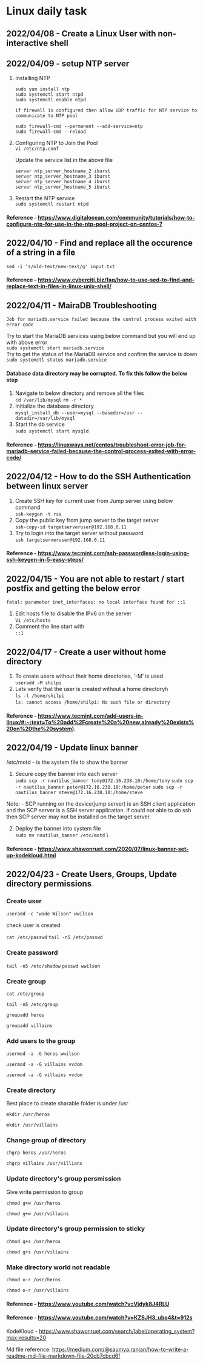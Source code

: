 # Linux daily task

## 2022/04/08 - Create a Linux User with non-interactive shell

## 2022/04/09 -  setup NTP server

1. Installing NTP
   ```sudo yum update
   sudo yum install ntp
   sudo systemctl start ntpd
   sudo systemctl enable ntpd
   
   if firewall is configured then allow UDP traffic for NTP service to communicate to NTP pool
   
   sudo firewall-cmd --permanent --add-service=ntp
   sudo firewall-cmd --reload

3. Configuring NTP to Join the Pool \
    ```vi /etc/ntp.conf```
   
   Update the service list in the above file
   
    ```server ntp_server_hostname_1 iburst
    server ntp_server_hostname_2 iburst
    server ntp_server_hostname_3 iburst
    server ntp_server_hostname_4 iburst
    server ntp_server_hostname_5 iburst

5. Restart the NTP service \
   ```sudo systemctl restart ntpd```

#### Reference - https://www.digitalocean.com/community/tutorials/how-to-configure-ntp-for-use-in-the-ntp-pool-project-on-centos-7

## 2022/04/10 -  Find and replace all the occurence of a string in a file

```sed -i 's/old-text/new-text/g' input.txt```

#### Reference - https://www.cyberciti.biz/faq/how-to-use-sed-to-find-and-replace-text-in-files-in-linux-unix-shell/

## 2022/04/11 -  MairaDB Troubleshooting

```Job for mariadb.service failed because the control process exited with error code```

  Try to start the MariaDB services using below command but you will end up with above error \
    ```sudo systemctl start mariadb.service``` \
  Try to get the status of the MariaDB service and confirm the service is down \
    ```sudo systemctl status mariadb.service```
  
  #### Database data directory may be corrupted. To fix this follow the below step
  1. Navigate to below directory and remove all the files \
      ```cd /var/lib/mysql```
       ```rm -r *```
  2. Initialize the database directory \
     ```mysql_install_db --user=mysql --basedir=/usr --datadir=/var/lib/mysql```
  3. Start the db service \
      ```sudo systemctl start mysqld```
    
#### Reference - https://linuxways.net/centos/troubleshoot-error-job-for-mariadb-service-failed-because-the-control-process-exited-with-error-code/

## 2022/04/12 - How to do the SSH Authentication between linux server

  1. Create SSH key for current user from Jump server using below command \
    ```ssh-keygen -t rsa```
  2. Copy the public key from jump server to the target server \
    ```ssh-copy-id targetserveruser@192.168.0.11```
  3. Try to login into the target server without password \
    ```ssh targetserveruser@192.168.0.11```
    
#### Reference - https://www.tecmint.com/ssh-passwordless-login-using-ssh-keygen-in-5-easy-steps/


## 2022/04/15 - You are not able to restart / start postfix and getting the below error 

```fatal: parameter inet_interfaces: no local interface found for ::1```

  1. Edit hosts file to disable the IPv6 on the server \
    ```Vi /etc/hosts```
  2. Comment the line start with \
    ```::1 ```


## 2022/04/17 - Create a user without home directory 

 1. To create users without their home directories, ‘-M‘ is used \
    ```useradd -M shilpi```
  2. Lets verify that the user is created without a home directoryh \
    ```ls -l /home/shilpi``` \
    ```ls: cannot access /home/shilpi: No such file or directory```
 
    
#### Reference - https://www.tecmint.com/add-users-in-linux/#:~:text=To%20add%2Fcreate%20a%20new,already%20exists%20on%20the%20system).

## 2022/04/19 - Update linux banner 

 /etc/motd - is the system file to show the banner

 1. Secure copy the banner into each server \
    ```sudo scp -r nautilus_banner tony@172.16.238.10:/home/tony```
     ```sudo scp -r nautilus_banner peter@172.16.238.10:/home/peter```
      ```sudo scp -r nautilus_banner steve@172.16.238.10:/home/steve```
      
Note: - SCP running on the device(jump server) is an SSH client application and the SCP server is a SSH server application. if could not able to do ssh then SCP server may not be installed on the target server.

 
  2. Deploy the banner into system file \
    ```sudo mv nautilus_banner /etc/motd``` \
    
#### Reference - https://www.shawonruet.com/2020/07/linux-banner-set-up-kodekloud.html

## 2022/04/23 - Create Users, Groups, Update directory permissions

### Create user

```useradd -c "wade Wilson" wwilson```
 
check user is created

 ```cat /etc/passwd```
 ```tail -n5 /etc/passwd```

### Create password

 ```tail -n5 /etc/shadow```
 ```passwd wwilson```

### Create group

 ```cat /etc/group```
 
 ```tail -n5 /etc/group```
 
 ```groupadd heros```
 
 ```groupadd villains```
 
 ### Add users to the group
 
 ```usermod -a -G heros wwilson```

```usermod -a -G villains vvdom```

```usermod -a -G villains vvdom```

### Create directory

Best place to create sharable folder is under /usr

```mkdir /usr/heros```

```mkdir /usr/villains```

### Change group of directory

```chgrp heros /usr/heros```

```chgrp villains /usr/villians```

### Update directory's group persmission

Give write permission to group

```chmod g+w /usr/heros```

```chmod g+w /usr/villains```

### Update directory's group permission to sticky

```chmod g+s /usr/heros```

```chmod g+s /usr/villains```

### Make directory world not readable

```chmod o-r /usr/heros```

```chmod o-r /usr/villains```

#### Reference - https://www.youtube.com/watch?v=Vjdyk8J4RLU
#### Reference - https://www.youtube.com/watch?v=KZSJH3_ubo4&t=912s


KodeKloud - https://www.shawonruet.com/search/label/operating_system?max-results=20

Md file reference: https://medium.com/@saumya.ranjan/how-to-write-a-readme-md-file-markdown-file-20cb7cbcd6f

